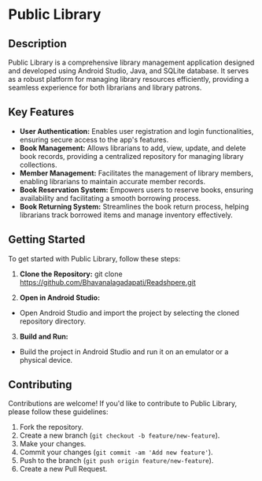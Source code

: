 # Public Library

## Description

Public Library is a comprehensive library management application designed and developed using Android Studio, Java, and SQLite database. It serves as a robust platform for managing library resources efficiently, providing a seamless experience for both librarians and library patrons.

## Key Features

- **User Authentication:** Enables user registration and login functionalities, ensuring secure access to the app's features.
- **Book Management:** Allows librarians to add, view, update, and delete book records, providing a centralized repository for managing library collections.
- **Member Management:** Facilitates the management of library members, enabling librarians to maintain accurate member records.
- **Book Reservation System:** Empowers users to reserve books, ensuring availability and facilitating a smooth borrowing process.
- **Book Returning System:** Streamlines the book return process, helping librarians track borrowed items and manage inventory effectively.

## Getting Started

To get started with Public Library, follow these steps:

1. **Clone the Repository:**
git clone https://github.com/Bhavanalagadapati/Readshpere.git


2. **Open in Android Studio:**
- Open Android Studio and import the project by selecting the cloned repository directory.

3. **Build and Run:**
- Build the project in Android Studio and run it on an emulator or a physical device.

## Contributing

Contributions are welcome! If you'd like to contribute to Public Library, please follow these guidelines:

1. Fork the repository.
2. Create a new branch (`git checkout -b feature/new-feature`).
3. Make your changes.
4. Commit your changes (`git commit -am 'Add new feature'`).
5. Push to the branch (`git push origin feature/new-feature`).
6. Create a new Pull Request.

